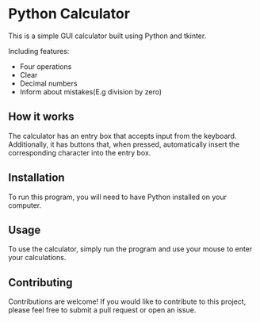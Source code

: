 # Python Calculator

This is a simple GUI calculator built using Python and tkinter.

Including features:
- Four operations
- Clear
- Decimal numbers
- Inform about mistakes(E.g division by zero)

## How it works

The calculator has an entry box that accepts input from the keyboard. Additionally, it has buttons that, when pressed, automatically insert the corresponding character into the entry box.

## Installation

To run this program, you will need to have Python installed on your computer.

## Usage

To use the calculator, simply run the program and use your mouse to enter your calculations.

## Contributing

Contributions are welcome! If you would like to contribute to this project, please feel free to submit a pull request or open an issue.



